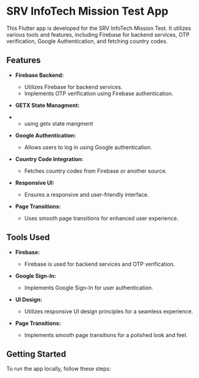 # SRV InfoTech Mission Test App

This Flutter app is developed for the SRV InfoTech Mission Test. It utilizes various tools and features, including Firebase for backend services, OTP verification, Google Authentication, and fetching country codes.

## Features

- **Firebase Backend:**
  - Utilizes Firebase for backend services.
  - Implements OTP verification using Firebase authentication.
 
 - **GETX State Managment:**
  - - using getx state mangment

- **Google Authentication:**
  - Allows users to log in using Google authentication.

- **Country Code Integration:**
  - Fetches country codes from Firebase or another source.

- **Responsive UI:**
  - Ensures a responsive and user-friendly interface.

- **Page Transitions:**
  - Uses smooth page transitions for enhanced user experience.

## Tools Used

- **Firebase:**
  - Firebase is used for backend services and OTP verification.

- **Google Sign-In:**
  - Implements Google Sign-In for user authentication.

- **UI Design:**
  - Utilizes responsive UI design principles for a seamless experience.

- **Page Transitions:**
  - Implements smooth page transitions for a polished look and feel.

## Getting Started

To run the app locally, follow these steps:



